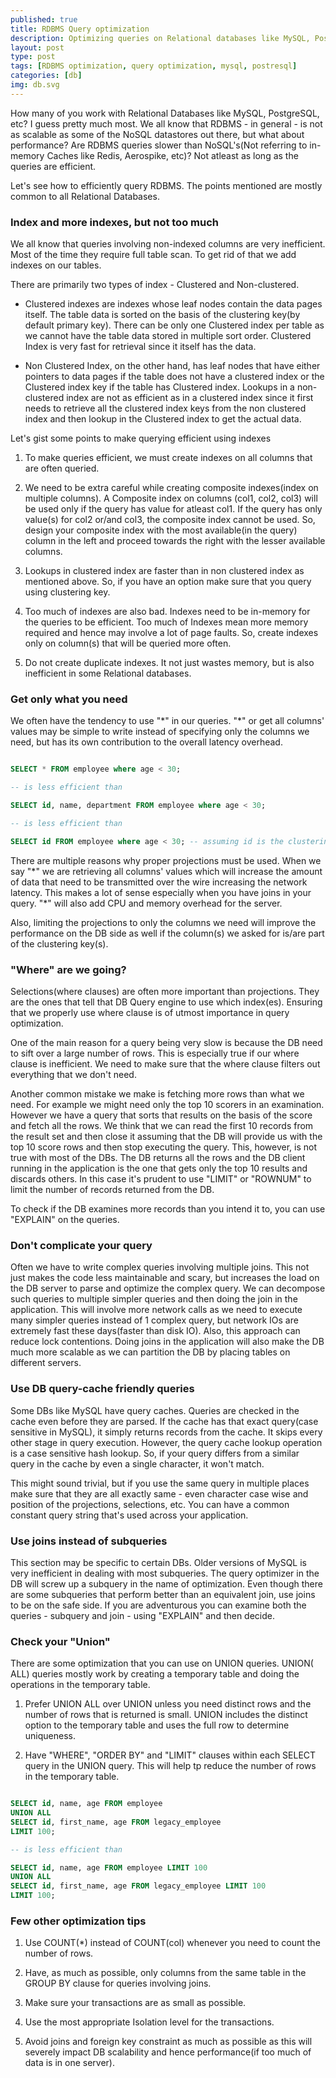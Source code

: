 ```yaml
---
published: true
title: RDBMS Query optimization
description: Optimizing queries on Relational databases like MySQL, PostgreSQL, Oracle, etc
layout: post
type: post
tags: [RDBMS optimization, query optimization, mysql, postresql]
categories: [db]
img: db.svg
---
```


How many of you work with Relational Databases like MySQL, PostgreSQL, etc? I guess pretty much most. We all know that RDBMS - in general - is not as scalable as some of the NoSQL datastores out there, but what about performance? Are RDBMS queries slower than NoSQL's(Not referring to in-memory Caches like Redis, Aerospike, etc)? Not atleast as long as the queries are efficient.

Let's see how to efficiently query RDBMS. The points mentioned are mostly common to all Relational Databases.


### Index and more indexes, but not too much

We all know that queries involving non-indexed columns are very inefficient. Most of the time they require full table scan. To get rid of that we add indexes on our tables.

There are primarily two types of index - Clustered and Non-clustered. 

* Clustered indexes are indexes whose leaf nodes contain the data pages itself. The table data is sorted on the basis of the clustering key(by default primary key). There can be only one Clustered index per table as we cannot have the table data stored in multiple sort order. Clustered Index is very fast for retrieval since it itself has the data.

* Non Clustered Index, on the other hand, has leaf nodes that have either pointers to data pages if the table does not have a clustered index or the Clustered index key if the table has Clustered index. Lookups in a non-clustered index are not as efficient as in a clustered index since it first needs to retrieve all the clustered index keys from the non clustered index and then lookup in the Clustered index to get the actual data.

Let's gist some points to make querying efficient using indexes

1) To make queries efficient, we must create indexes on all columns that are often queried. 

2) We need to be extra careful while creating composite indexes(index on multiple columns). A Composite index on columns (col1, col2, col3) will be used only if the query has value for atleast col1. If the query has only value(s) for col2 or/and col3, the composite index cannot be used. So, design your composite index with the most available(in the query) column in the left and proceed towards the right with the lesser available columns.

3) Lookups in clustered index are faster than in non clustered index as mentioned above. So, if you have an option make sure that you query using clustering key.

4) Too much of indexes are also bad. Indexes need to be in-memory for the queries to be efficient. Too much of Indexes mean more memory required and hence may involve a lot of page faults. So, create indexes only on column(s) that will be queried more often.

5) Do not create duplicate indexes. It not just wastes memory, but is also inefficient in some Relational databases. 


### Get only what you need


We often have the tendency to use "\*" in our queries. "\*" or get all columns' values may be simple to write instead of specifying only the columns we need, but has its own contribution to the overall latency overhead.

```sql

SELECT * FROM employee where age < 30;

-- is less efficient than

SELECT id, name, department FROM employee where age < 30;

-- is less efficient than

SELECT id FROM employee where age < 30; -- assuming id is the clustering key

```

There are multiple reasons why proper projections must be used. When we say "\*" we are retrieving all columns' values which will increase the amount of data that need to be transmitted over the wire increasing the network latency. This makes a lot of sense especially when you have joins in your query. "\*" will also add CPU and memory overhead for the server.

Also, limiting the projections to only the columns we need will improve the performance on the DB side as well if the column(s) we asked for is/are part of the clustering key(s).


### "Where" are we going?

Selections(where clauses) are often more important than projections. They are the ones that tell that DB Query engine to use which index(es). Ensuring that we properly use where clause is of utmost importance in query optimization. 

One of the main reason for a query being very slow is because the DB need to sift over a large number of rows. This is especially true if our where clause is inefficient. We need to make sure that the where clause filters out everything that we don't need. 

Another common mistake we make is fetching more rows than what we need. For example we might need only the top 10 scorers in an examination. However we have a query that sorts that results on the basis of the score and fetch all the rows. We think that we can read the first 10 records from the result set and then close it assuming that the DB will provide us with the top 10 score rows and then stop executing the query. This, however, is not true with most of the DBs. The DB returns all the rows and the DB client running in the application is the one that gets only the top 10 results and discards others. In this case it's prudent to use "LIMIT" or "ROWNUM" to limit the number of records returned from the DB.

To check if the DB examines more records than you intend it to, you can use "EXPLAIN" on the queries.

### Don't complicate your query

Often we have to write complex queries involving multiple joins. This not just makes the code less maintainable and scary, but increases the load on the DB server to parse and optimize the complex query. We can decompose such queries to multiple simpler queries and then doing the join in the application. This will involve more network calls as we need to execute many simpler queries instead of 1 complex query, but network IOs are extremely fast these days(faster than disk IO). Also, this approach can reduce lock contentions. Doing joins in the application will also make the DB much more scalable as we can partition the DB by placing tables on different servers.

### Use DB query-cache friendly queries

Some DBs like MySQL have query caches. Queries are checked in the cache even before they are parsed. If the cache has that exact query(case sensitive in MySQL), it simply returns records from the cache. It skips every other stage in query execution. However, the query cache lookup operation is a case sensitive hash lookup. So, if your query differs from a similar query in the cache by even a single character, it won't match. 

This might sound trivial, but if you use the same query in multiple places make sure that they are all exactly same - even character case wise and position of the projections, selections, etc. You can have a common constant query string that's used across your application.

### Use joins instead of subqueries

This section may be specific to certain DBs. Older versions of MySQL is very inefficient in dealing with most subqueries. The query optimizer in the DB will screw up a subquery in the name of optimization. Even though there are some subqueries that perform better than an equivalent join, use joins to be on the safe side. If you are adventurous you can examine both the queries - subquery and join - using "EXPLAIN" and then decide.

### Check your "Union"

There are some optimization that you can use on UNION queries. UNION( ALL) queries mostly work by creating a temporary table and doing the operations in the temporary table.

1. Prefer UNION ALL over UNION unless you need distinct rows and the number of rows that is returned is small.  UNION includes the distinct option to the temporary table and uses the full row to determine uniqueness.

2. Have "WHERE", "ORDER BY" and "LIMIT" clauses within each SELECT query in the UNION query. This will help tp reduce the number of rows in the temporary table.

```sql

SELECT id, name, age FROM employee 
UNION ALL
SELECT id, first_name, age FROM legacy_employee
LIMIT 100;

-- is less efficient than

SELECT id, name, age FROM employee LIMIT 100
UNION ALL
SELECT id, first_name, age FROM legacy_employee LIMIT 100
LIMIT 100;

```

### Few other optimization tips

1) Use COUNT(*) instead of COUNT(col) whenever you need to count the number of rows.

2) Have, as much as possible, only columns from the same table in the GROUP BY clause for queries involving joins.

3) Make sure your transactions are as small as possible.

4) Use the most appropriate Isolation level for the transactions.

5) Avoid joins and foreign key constraint as much as possible as this will severely impact DB scalability and hence performance(if too much of data is in one server).
